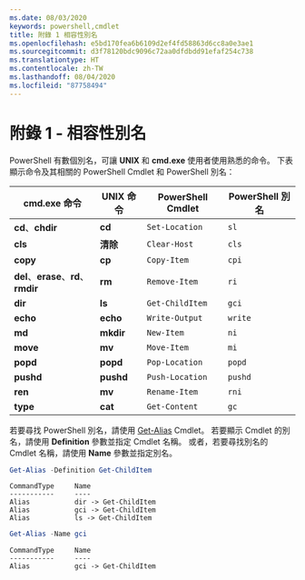 ```yaml
---
ms.date: 08/03/2020
keywords: powershell,cmdlet
title: 附錄 1 相容性別名
ms.openlocfilehash: e5bd170fea6b6109d2ef4fd58863d6cc8a0e3ae1
ms.sourcegitcommit: d3f78120bdc9096c72aa0dfdbdd91efaf254c738
ms.translationtype: HT
ms.contentlocale: zh-TW
ms.lasthandoff: 08/04/2020
ms.locfileid: "87758494"
---
```

# <a name="appendix-1---compatibility-aliases"></a>附錄 1 - 相容性別名

PowerShell 有數個別名，可讓 **UNIX** 和 **cmd.exe** 使用者使用熟悉的命令。
下表顯示命令及其相關的 PowerShell Cmdlet 和 PowerShell 別名：

|            cmd.exe 命令            | UNIX 命令 | PowerShell Cmdlet | PowerShell 別名 |
| ------------------------------------- | ------------ | ----------------- | ---------------- |
| **cd**、**chdir**                     | **cd**       | `Set-Location`    | `sl`             |
| **cls**                               | **清除**    | `Clear-Host`      | `cls`            |
| **copy**                              | **cp**       | `Copy-Item`       | `cpi`            |
| **del**、**erase**、**rd**、**rmdir** | **rm**       | `Remove-Item`     | `ri`             |
| **dir**                               | **ls**       | `Get-ChildItem`   | `gci`            |
| **echo**                              | **echo**     | `Write-Output`    | `write`          |
| **md**                                | **mkdir**    | `New-Item`        | `ni`             |
| **move**                              | **mv**       | `Move-Item`       | `mi`             |
| **popd**                              | **popd**     | `Pop-Location`    | `popd`           |
| **pushd**                             | **pushd**    | `Push-Location`   | `pushd`          |
| **ren**                               | **mv**       | `Rename-Item`     | `rni`            |
| **type**                              | **cat**      | `Get-Content`     | `gc`             |

若要尋找 PowerShell 別名，請使用 [Get-Alias](xref:Microsoft.PowerShell.Utility.Get-Alias) Cmdlet。 若要顯示 Cmdlet 的別名，請使用 **Definition** 參數並指定 Cmdlet 名稱。
或者，若要尋找別名的 Cmdlet 名稱，請使用 **Name** 參數並指定別名。

```powershell
Get-Alias -Definition Get-ChildItem
```

```Output
CommandType     Name
-----------     ----
Alias           dir -> Get-ChildItem
Alias           gci -> Get-ChildItem
Alias           ls -> Get-ChildItem
```

```powershell
Get-Alias -Name gci
```

```Output
CommandType     Name
-----------     ----
Alias           gci -> Get-ChildItem
```
